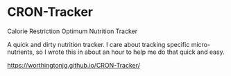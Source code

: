 # CRON-Tracker
Calorie Restriction Optimum Nutrition Tracker

A quick and dirty nutrition tracker.  I care about tracking specific micro-nutrients, so I wrote this in about an hour to help me do that quick and easy.  

https://worthingtonjg.github.io/CRON-Tracker/
